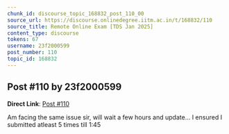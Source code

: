 ```yaml
---
chunk_id: discourse_topic_168832_post_110_00
source_url: https://discourse.onlinedegree.iitm.ac.in/t/168832/110
source_title: Remote Online Exam [TDS Jan 2025]
content_type: discourse
tokens: 67
username: 23f2000599
post_number: 110
topic_id: 168832
---
```


## Post #110 by 23f2000599

**Direct Link**: [Post #110](https://discourse.onlinedegree.iitm.ac.in/t/168832/110)

Am facing the same issue sir, will wait a few hours and update… I ensured I submitted atleast 5 times till 1:45
